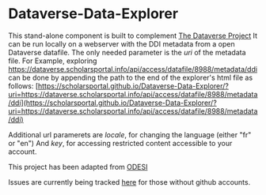 # Dataverse-Data-Explorer
This stand-alone component is built to complement [The Dataverse Project](http://dataverse.org/) 
It can be run locally on a webserver with the DDI metadata from a open Dataverse datafile.
The only needed parameter is the *uri* of the metadata file. For Example, exploring 
https://dataverse.scholarsportal.info/api/access/datafile/8988/metadata/ddi can be  done by appending the path to the end of the explorer's html file as follows: [https://scholarsportal.github.io/Dataverse-Data-Explorer/?uri=https://dataverse.scholarsportal.info/api/access/datafile/8988/metadata/ddi](https://scholarsportal.github.io/Dataverse-Data-Explorer/?uri=https://dataverse.scholarsportal.info/api/access/datafile/8988/metadata/ddi)

Additional url paramerets are *locale*, for changing the language (either "fr" or "en")
And *key*, for accessing restricted content accessible to your account.

This project has been adapted from [ODESI](odesi.ca) 

Issues are currently being tracked [here](https://docs.google.com/spreadsheets/d/1U-ACbLw3ORtbM8kBzgmZR_CjLJ_bFWwaPX9-LL9Mm98/edit#gid=0) for those without github accounts.
